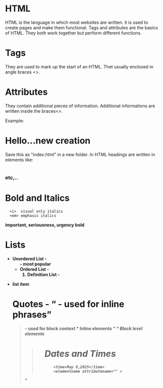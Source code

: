 # HTML
HTML is the language in which most websites are written.
it is used to create pages and make them functional.
Tags and attributes are the basics of HTML.
They both work together but perform different functions.

# Tags 
They are used to mark up the start of an HTML.
Thet usually enclosed in angle braces <>.

# Attributes
They contain additional pieces of information.
Additional informations are written inside the braces<>.

Example:
  <h1>Hello...new creation</h1>   Save this as "index.html" in a new folder.
In HTML headings are written in elements like:
 <h1>
  <h2>
    <h3>
      etc,..
      
# Bold and Italics 
      <i>  visual only italics
      <em> emphasis italics
<strong> important, seriousness, urgency
<b> bold
# Lists
  * Unordered List - <ul> - most popular
  * Ordered List - <ol> 
  * Definition List - <dl>
<li> list item

# Quotes - <q> - used for inline phrases
  <blockquote> - used for block context
 * Inline elements
    <q>
    <strong>
    <b>
    <i>
    <em>  
* Block level elements
      <blockquote>
      <p>
      <ul>
        
# Dates and Times
        <time>May 8,2025</time>
        <elementname attributename="" >
          
